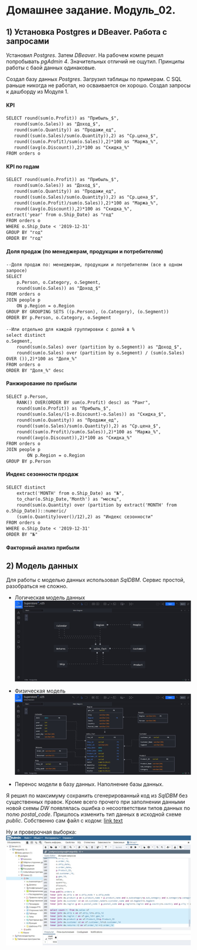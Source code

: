 # Домашнее задание. Модуль_02.

## 1) Установка Postgres и DBeaver. Работа с запросами
Установил _Postgres_. Затем _DBeaver_. На рабочем компе решил попробывать _pgAdmin 4_. Значительных отличий не ощутил. Принципы работы с баой данных одинаковые.

Создал базу данных _Postgres_. Загрузил таблицы по примерам.
С SQL раньше никогда не работал, но осваивается он хорошо. Создал запросы к дашборду из Модуля 1.
#### KPI
    SELECT round(sum(o.Profit)) as "Прибыль_$",
       round(sum(o.Sales)) as "Доход_$",
       round(sum(o.Quantity)) as "Продажи_ед",
       round((sum(o.Sales)/sum(o.Quantity)),2) as "Ср.цена_$",
       round((sum(o.Profit)/sum(o.Sales)),2)*100 as "Маржа_%",
       round((avg(o.Discount)),2)*100 as "Скидка_%"
    FROM orders o
#### KPI по годам    
    SELECT round(sum(o.Profit)) as "Прибыль_$",
       round(sum(o.Sales)) as "Доход_$",
	   round(sum(o.Quantity)) as "Продажи_ед",
	   round((sum(o.Sales)/sum(o.Quantity)),2) as "Ср.цена_$",
	   round((sum(o.Profit)/sum(o.Sales)),2)*100 as "Маржа_%",
	   round((avg(o.Discount)),2)*100 as "Скидка_%",
    extract('year' from o.Ship_Date) as "год"
    FROM orders o
    WHERE o.Ship_Date < '2019-12-31'
    GROUP BY "год"
    ORDER BY "год"
#### Доля продаж (по менеджерам, продукции и потребителям)
	--Доля продаж по: менеджерам, продукции и потребителям (все в одном запросе)
	SELECT 
	    p.Person, o.Category, o.Segment,
	    round(sum(o.Sales)) as "Доход_$"
	FROM orders o
	JOIN people p
	    ON p.Region = o.Region
	GROUP BY GROUPING SETS ((p.Person), (o.Category), (o.Segment))
	ORDER BY p.Person, o.Category, o.Segment

	--Или отдельно для каждой группировки с долей в %
	select distinct
	o.Segment,
	    round(sum(o.Sales) over (partition by o.Segment)) as "Доход_$",
	    round(sum(o.Sales) over (partition by o.Segment) / (sum(o.Sales) OVER ()),2)*100 as "Доля_%"
	FROM orders o
	ORDER BY "Доля_%" desc
#### Ранжирование по прибыли
	SELECT p.Person,
		RANK() OVER(ORDER BY sum(o.Profit) desc) as "Ранг",
		round(sum(o.Profit)) as "Прибыль_$",
		round(sum(o.Sales/(1-o.Discount)-o.Sales)) as "Скидка_$",
		round(sum(o.Quantity)) as "Продажи_ед",
		round((sum(o.Sales)/sum(o.Quantity)),2) as "Ср.цена_$",
		round((sum(o.Profit)/sum(o.Sales)),2)*100 as "Маржа_%",
		round((avg(o.Discount)),2)*100 as "Скидка_%"
	FROM orders o
	JOIN people p
	        ON p.Region = o.Region
	GROUP BY p.Person

#### Индекс сезонности продаж
	SELECT distinct
		extract('MONTH' from o.Ship_Date) as "№",
		to_char(o.Ship_Date,'Month') as "месяц",
		round(sum(o.Quantity) over (partition by extract('MONTH' from o.Ship_Date))::numeric/
		(sum(o.Quantity)over()/12),2) as "Индекс сезонности"
	FROM orders o
	WHERE o.Ship_Date < '2019-12-31'
	ORDER BY "№"
#### Факторный анализ прибыли

## 2) Модель данных
Для работы с моделью данных использовал _SqlDBM_. Сервис простой, разобраться не сложно.
 - Логическая модель данных
![Shem](https://github.com/GrygorPavlenko/DataEngineering/blob/f6238c41a6cf2109d790ac6e9fe80bdc08baf96e/DE-101/%D0%9C%D0%BE%D0%B4%D1%83%D0%BB%D1%8C%2002/files/shem1.jpg)
 - Физическая модель
![Shem](https://github.com/GrygorPavlenko/DataEngineering/blob/f6238c41a6cf2109d790ac6e9fe80bdc08baf96e/DE-101/%D0%9C%D0%BE%D0%B4%D1%83%D0%BB%D1%8C%2002/files/shem.jpg)

 - Перенос модели в базу данных. Наполнение базы данных.
 
 Я решил по максимуму сохранить сгенерированный код из _SqlDBM_ без существенных правок. Кроме всего прочего при заполнении данными новой схемы _DW_ появлялась ошибка о несоответствии типов данных по полю _postal_code_. Пришлось изменить тип данных в исходной схеме _public_. Собственно сам файл с кодом:
 [link text](https://github.com/GrygorPavlenko/DataEngineering/blob/8aa855d7fe12e767821123ba5ed6ab542779ae09/DE-101/%D0%9C%D0%BE%D0%B4%D1%83%D0%BB%D1%8C%2002/files/DW.sql)
 
 Ну и проверочная выборка:
 ![Shem](https://github.com/GrygorPavlenko/DataEngineering/blob/0af5bfc35685437dd8289893d12fb24a881cf174/DE-101/%D0%9C%D0%BE%D0%B4%D1%83%D0%BB%D1%8C%2002/files/%D0%9F%D1%80%D0%BE%D0%B2%D0%B5%D1%80%D0%BA%D0%B0.jpg)
